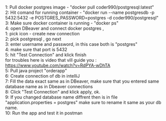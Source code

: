 1: Pull docker postgres image - "docker pull coder990/postgresql:latest"
</br>
2: Hit comand for running container - "docker run --name postgresdb -p 5432:5432 -e POSTGRES_PASSWORD=postgres -d coder990/postgresql"
</br>
3: Make sure docker container is running - "docker ps"
</br>
4: open DBeaver and connect docker postgres ,
</br>
                                            1: pick icon - create new connection 
                                            </br>
                                            2: pick postgresql , go next
                                            </br>
                                            3: enter username and password, in this case both is "postgres"
                                            </br>
                                            4: make sure that port is 5432
                                            </br>
                                            5: hit "Test Connection" and klick finish
                                            </br>
                                            for troubles here is video that vill guide you : https://www.youtube.com/watch?v=RdPYA-wDhTA
</br>
5: Pull java project "orderapp"
</br>
6: Create connection of db in intelliJ
</br>
7: Fill the data exact same as in DBeaver, make sure that you entered same database name as in Dbeaver connections
</br>
8: Click "Test Connection" and klick apply, ok.
</br>
9: If you changed database name diffrent then is in file "application.properties = postgres" make sure to rename it same as your db name.
</br>
10: Run the app and test it in postman
